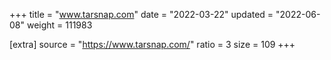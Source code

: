 +++
title = "www.tarsnap.com"
date = "2022-03-22"
updated = "2022-06-08"
weight = 111983

[extra]
source = "https://www.tarsnap.com/"
ratio = 3
size = 109
+++
